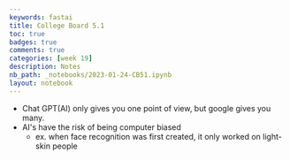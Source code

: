 ```yaml
---
keywords: fastai
title: College Board 5.1
toc: true 
badges: true
comments: true 
categories: [week 19]
description: Notes
nb_path: _notebooks/2023-01-24-CB51.ipynb
layout: notebook
---
```


<!--
#################################################
### THIS FILE WAS AUTOGENERATED! DO NOT EDIT! ###
#################################################
# file to edit: _notebooks/2023-01-24-CB51.ipynb
-->

<div class="container" id="notebook-container">
        
<div class="cell border-box-sizing text_cell rendered"><div class="inner_cell">
<div class="text_cell_render border-box-sizing rendered_html">
<ul>
<li>Chat GPT(AI) only gives you one point of view, but google gives you many.</li>
<li>AI's have the risk of being computer biased<ul>
<li>ex. when face recognition was first created, it only worked on light-skin people</li>
</ul>
</li>
</ul>

</div>
</div>
</div>
</div>
 

